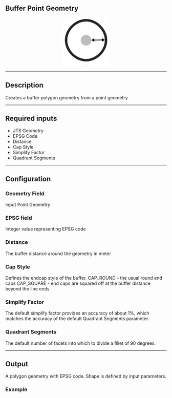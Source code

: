 <!--
  ~ Licensed to the Apache Software Foundation (ASF) under one or more
  ~ contributor license agreements.  See the NOTICE file distributed with
  ~ this work for additional information regarding copyright ownership.
  ~ The ASF licenses this file to You under the Apache License, Version 2.0
  ~ (the "License"); you may not use this file except in compliance with
  ~ the License.  You may obtain a copy of the License at
  ~
  ~    http://www.apache.org/licenses/LICENSE-2.0
  ~
  ~ Unless required by applicable law or agreed to in writing, software
  ~ distributed under the License is distributed on an "AS IS" BASIS,
  ~ WITHOUT WARRANTIES OR CONDITIONS OF ANY KIND, either express or implied.
  ~ See the License for the specific language governing permissions and
  ~ limitations under the License.
  ~
  -->

## Buffer Point Geometry

<p align="center">
    <img src="icon.png" width="150px;" class="pe-image-documentation"/>
</p>

***

## Description

Creates a buffer polygon geometry from a point geometry
***

## Required inputs

* JTS Geometry
* EPSG Code
* Distance
* Cap Style
* Simplify Factor
* Quadrant Segments
***

## Configuration

### Geometry Field
Input Point Geometry

### EPSG field
Integer value representing EPSG code

### Distance
The buffer distance around the geometry in meter

### Cap Style
Defines the endcap style of the buffer.
CAP_ROUND - the usual round end caps
CAP_SQUARE - end caps are squared off at the buffer distance beyond the line ends


### Simplify Factor
The default simplify factor provides an accuracy of about 1%, which matches the accuracy of the
default Quadrant Segments parameter.

### Quadrant Segments
The default number of facets into which to divide a fillet of 90 degrees.

***

## Output
A polygon geometry with EPSG code. Shape is defined by input parameters.

### Example

